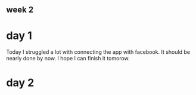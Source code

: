 ## week 2

# day 1
Today I struggled a lot with connecting the app with facebook. It should be nearly done by now. I hope I can finish it tomorow.

# day 2
